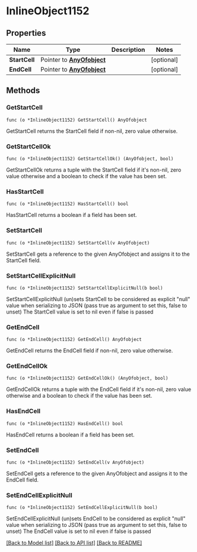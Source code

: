 # InlineObject1152

## Properties

Name | Type | Description | Notes
------------ | ------------- | ------------- | -------------
**StartCell** | Pointer to [**AnyOfobject**](anyOf&lt;object&gt;.md) |  | [optional] 
**EndCell** | Pointer to [**AnyOfobject**](anyOf&lt;object&gt;.md) |  | [optional] 

## Methods

### GetStartCell

`func (o *InlineObject1152) GetStartCell() AnyOfobject`

GetStartCell returns the StartCell field if non-nil, zero value otherwise.

### GetStartCellOk

`func (o *InlineObject1152) GetStartCellOk() (AnyOfobject, bool)`

GetStartCellOk returns a tuple with the StartCell field if it's non-nil, zero value otherwise
and a boolean to check if the value has been set.

### HasStartCell

`func (o *InlineObject1152) HasStartCell() bool`

HasStartCell returns a boolean if a field has been set.

### SetStartCell

`func (o *InlineObject1152) SetStartCell(v AnyOfobject)`

SetStartCell gets a reference to the given AnyOfobject and assigns it to the StartCell field.

### SetStartCellExplicitNull

`func (o *InlineObject1152) SetStartCellExplicitNull(b bool)`

SetStartCellExplicitNull (un)sets StartCell to be considered as explicit "null" value
when serializing to JSON (pass true as argument to set this, false to unset)
The StartCell value is set to nil even if false is passed
### GetEndCell

`func (o *InlineObject1152) GetEndCell() AnyOfobject`

GetEndCell returns the EndCell field if non-nil, zero value otherwise.

### GetEndCellOk

`func (o *InlineObject1152) GetEndCellOk() (AnyOfobject, bool)`

GetEndCellOk returns a tuple with the EndCell field if it's non-nil, zero value otherwise
and a boolean to check if the value has been set.

### HasEndCell

`func (o *InlineObject1152) HasEndCell() bool`

HasEndCell returns a boolean if a field has been set.

### SetEndCell

`func (o *InlineObject1152) SetEndCell(v AnyOfobject)`

SetEndCell gets a reference to the given AnyOfobject and assigns it to the EndCell field.

### SetEndCellExplicitNull

`func (o *InlineObject1152) SetEndCellExplicitNull(b bool)`

SetEndCellExplicitNull (un)sets EndCell to be considered as explicit "null" value
when serializing to JSON (pass true as argument to set this, false to unset)
The EndCell value is set to nil even if false is passed

[[Back to Model list]](../README.md#documentation-for-models) [[Back to API list]](../README.md#documentation-for-api-endpoints) [[Back to README]](../README.md)


